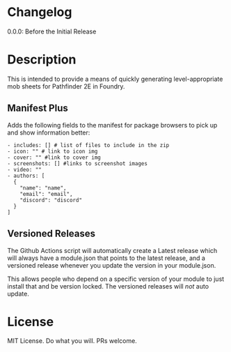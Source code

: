 # Changelog
0.0.0: Before the Initial Release

# Description
This is intended to provide a means of quickly generating level-appropriate mob sheets for Pathfinder 2E in Foundry.

## Manifest Plus
Adds the following fields to the manifest for package browsers to pick up and show information better:

```
- includes: [] # list of files to include in the zip
- icon: "" # link to icon img
- cover: "" #link to cover img
- screenshots: [] #links to screenshot images
- video: ""
- authors: [
  {
    "name": "name",
    "email": "email",
    "discord": "discord"
  }
]

```


## Versioned Releases

The Github Actions script will automatically create a Latest release which will always have a module.json that points to the latest release, and a versioned release whenever you update the version in your module.json. 

This allows people who depend on a specific version of your module to just install that and be version locked. The versioned releases will *not* auto update. 


# License
MIT License. Do what you will. PRs welcome. 
